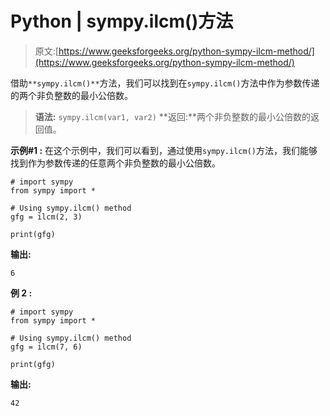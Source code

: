# Python | sympy.ilcm()方法

> 原文:[https://www.geeksforgeeks.org/python-sympy-ilcm-method/](https://www.geeksforgeeks.org/python-sympy-ilcm-method/)

借助`**sympy.ilcm()**`方法，我们可以找到在`sympy.ilcm()`方法中作为参数传递的两个非负整数的最小公倍数。

> **语法:** `sympy.ilcm(var1, var2)`
> **返回:**两个非负整数的最小公倍数的返回值。

**示例#1 :**
在这个示例中，我们可以看到，通过使用`sympy.ilcm()`方法，我们能够找到作为参数传递的任意两个非负整数的最小公倍数。

```
# import sympy
from sympy import *

# Using sympy.ilcm() method
gfg = ilcm(2, 3)

print(gfg)
```

**输出:**

```
6

```

**例 2 :**

```
# import sympy
from sympy import *

# Using sympy.ilcm() method
gfg = ilcm(7, 6)

print(gfg)
```

**输出:**

```
42

```